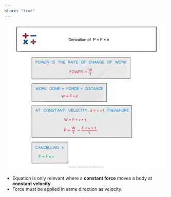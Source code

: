 ```yaml
---  
share: "true"  
---  
```

![derive P = F x v.png](../Images/derive%20P%20=%20F%20x%20v.png)  
- Equation is only relevant where a **constant force** moves a body at **constant velocity.**  
- Force must be applied in same direction as velocity.   
